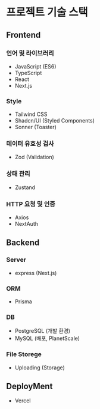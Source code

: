 # 프로젝트 기술 스택

## Frontend

### 언어 및 라이브러리
- JavaScript (ES6)
- TypeScript
- React
- Next.js

### Style
- Tailwind CSS
- Shadcn/UI (Styled Components)
- Sonner (Toaster)

### 데이터 유효성 검사
- Zod (Validation)

### 상태 관리
- Zustand

### HTTP 요청 및 인증
- Axios
- NextAuth

## Backend

### Server
- express (Next.js)

### ORM
- Prisma

### DB
- PostgreSQL (개발 환경)
- MySQL (배포, PlanetScale)

### File Storege
- Uploading (Storage)


## DeployMent
- Vercel

